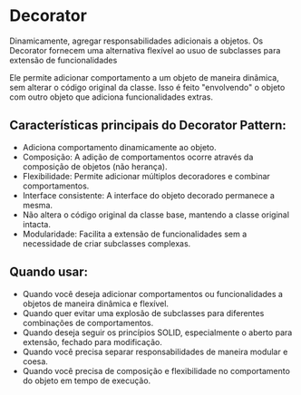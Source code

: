 # Decorator

Dinamicamente, agregar responsabilidades adicionais a objetos. Os Decorator fornecem uma alternativa flexível ao usuo de subclasses para extensão de funcionalidades

Ele permite adicionar comportamento a um objeto de maneira dinâmica, sem alterar o código original da classe. Isso é feito "envolvendo" o objeto com outro objeto que adiciona funcionalidades extras.

## Características principais do Decorator Pattern:

- Adiciona comportamento dinamicamente ao objeto.
- Composição: A adição de comportamentos ocorre através da composição de objetos (não herança).
- Flexibilidade: Permite adicionar múltiplos decoradores e combinar comportamentos.
- Interface consistente: A interface do objeto decorado permanece a mesma.
- Não altera o código original da classe base, mantendo a classe original intacta.
- Modularidade: Facilita a extensão de funcionalidades sem a necessidade de criar subclasses complexas.

## Quando usar:

- Quando você deseja adicionar comportamentos ou funcionalidades a objetos de maneira dinâmica e flexível.
- Quando quer evitar uma explosão de subclasses para diferentes combinações de comportamentos.
- Quando deseja seguir os princípios SOLID, especialmente o aberto para extensão, fechado para modificação.
- Quando você precisa separar responsabilidades de maneira modular e coesa.
- Quando você precisa de composição e flexibilidade no comportamento do objeto em tempo de execução.
